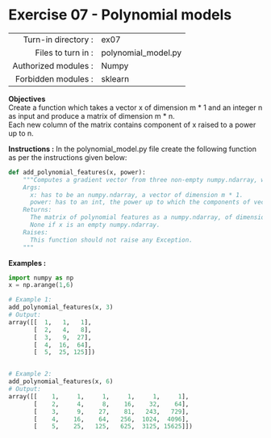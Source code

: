 # Exercise 07 - Polynomial models

|                         |                     |
| -----------------------:| ------------------  |
|   Turn-in directory :   |  ex07               |
|   Files to turn in :    |  polynomial_model.py      |
|   Authorized modules :  |  Numpy              |
|   Forbidden modules :   |  sklearn            |

**Objectives**  
Create a function which takes a vector x of dimension m * 1 and an integer n as input and produce a matrix of dimension m * n.  
Each new column of the matrix contains component of x raised to a power up to n. 

**Instructions :**
In the polynomial_model.py file create the following function as per the instructions given below:
```python
def add_polynomial_features(x, power):
    """Computes a gradient vector from three non-empty numpy.ndarray, without any for-loop. The three arrays must have the compatible dimensions.
    Args:
      x: has to be an numpy.ndarray, a vector of dimension m * 1.
      power: has to an int, the power up to which the components of vector x are going to be raised.
    Returns:
      The matrix of polynomial features as a numpy.ndarray, of dimensions m * n, containg the result of the formula for all j.
      None if x is an empty numpy.ndarray.
    Raises:
      This function should not raise any Exception.
    """
```

**Examples :**
```python
import numpy as np
x = np.arange(1,6)

# Example 1:
add_polynomial_features(x, 3)
# Output:
array([[  1,   1,   1],
       [  2,   4,   8],
       [  3,   9,  27],
       [  4,  16,  64],
       [  5,  25, 125]])


# Example 2:
add_polynomial_features(x, 6)
# Output:
array([[    1,     1,     1,     1,     1,     1],
       [    2,     4,     8,    16,    32,    64],
       [    3,     9,    27,    81,   243,   729],
       [    4,    16,    64,   256,  1024,  4096],
       [    5,    25,   125,   625,  3125, 15625]])
```
